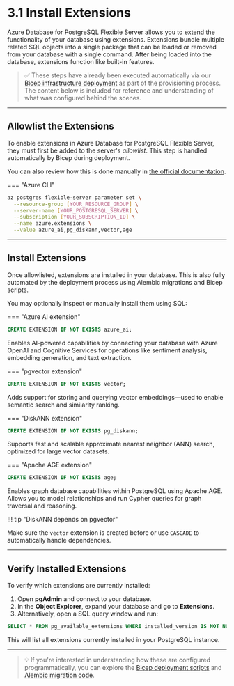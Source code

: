 # 3.1 Install Extensions

Azure Database for PostgreSQL Flexible Server allows you to extend the functionality of your database using extensions. Extensions bundle multiple related SQL objects into a single package that can be loaded or removed from your database with a single command. After being loaded into the database, extensions function like built-in features.

> ✅ These steps have already been executed automatically via our [Bicep infrastructure deployment](../path-to-bicep-scripts) as part of the provisioning process.
> The content below is included for reference and understanding of what was configured behind the scenes.

---

## Allowlist the Extensions

To enable extensions in Azure Database for PostgreSQL Flexible Server, they must first be added to the server's _allowlist_. This step is handled automatically by Bicep during deployment.

You can also review how this is done manually in [the official documentation](https://learn.microsoft.com/azure/postgresql/extensions/how-to-allow-extensions).

=== "Azure CLI"

```bash
az postgres flexible-server parameter set \
  --resource-group [YOUR_RESOURCE_GROUP] \
  --server-name [YOUR_POSTGRESQL_SERVER] \
  --subscription [YOUR_SUBSCRIPTION_ID] \
  --name azure.extensions \
  --value azure_ai,pg_diskann,vector,age
```

---

## Install Extensions

Once allowlisted, extensions are installed in your database. This is also fully automated by the deployment process using Alembic migrations and Bicep scripts.

You may optionally inspect or manually install them using SQL:

=== "Azure AI extension"

```sql
CREATE EXTENSION IF NOT EXISTS azure_ai;
```

Enables AI-powered capabilities by connecting your database with Azure OpenAI and Cognitive Services for operations like sentiment analysis, embedding generation, and text extraction.

=== "pgvector extension"

```sql
CREATE EXTENSION IF NOT EXISTS vector;
```

Adds support for storing and querying vector embeddings—used to enable semantic search and similarity ranking.

=== "DiskANN extension"

```sql
CREATE EXTENSION IF NOT EXISTS pg_diskann;
```

Supports fast and scalable approximate nearest neighbor (ANN) search, optimized for large vector datasets.

=== "Apache AGE extension"

```sql
CREATE EXTENSION IF NOT EXISTS age;
```

Enables graph database capabilities within PostgreSQL using Apache AGE. Allows you to model relationships and run Cypher queries for graph traversal and reasoning.

!!! tip "DiskANN depends on pgvector"

Make sure the `vector` extension is created before or use `CASCADE` to automatically handle dependencies.

---

## Verify Installed Extensions

To verify which extensions are currently installed:

1. Open **pgAdmin** and connect to your database.
2. In the **Object Explorer**, expand your database and go to **Extensions**.
3. Alternatively, open a SQL query window and run:

```sql
SELECT * FROM pg_available_extensions WHERE installed_version IS NOT NULL;
```

This will list all extensions currently installed in your PostgreSQL instance.

---

> 💡 If you're interested in understanding how these are configured programmatically, you can explore the [Bicep deployment scripts](../path-to-bicep-scripts) and [Alembic migration code](../path-to-alembic).

